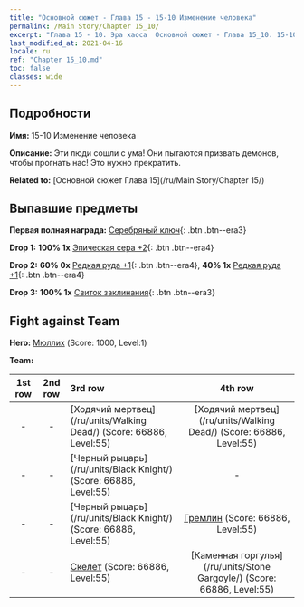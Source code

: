 ```yaml
---
title: "Основной сюжет - Глава 15 - 15-10 Изменение человека"
permalink: /Main Story/Chapter 15_10/
excerpt: "Глава 15 - 10. Эра хаоса  Основной сюжет - Глава 15_10. 15-10 Изменение человека"
last_modified_at: 2021-04-16
locale: ru
ref: "Chapter 15_10.md"
toc: false
classes: wide
---
```


## Подробности

 **Имя:** 15-10 Изменение человека

 **Описание:** Эти люди сошли с ума! Они пытаются призвать демонов, чтобы прогнать нас! Это нужно прекратить.

 **Related to:** [Основной сюжет Глава 15](/ru/Main Story/Chapter 15/)

## Выпавшие предметы

 **Первая полная награда:** [Серебряный ключ](/ru/Items/con_693/){: .btn .btn--era3}

 **Drop 1:** **100% 1x** [Эпическая сера +2](/ru/Items/mat_50/){: .btn .btn--era4}

 **Drop 2:** **60% 0x** [Редкая руда +1](/ru/Items/mat_40/){: .btn .btn--era4}, **40% 1x** [Редкая руда +1](/ru/Items/mat_40/){: .btn .btn--era4}

 **Drop 3:** **100% 1x** [Свиток заклинания](/ru/Items/con_694/){: .btn .btn--era3}


## Fight against Team
 **Hero:** [Мюллих](/ru/heroes/Mullich/) (Score: 1000, Level:1)

 **Team:**


  | 1st row | 2nd row | 3rd row | 4th row |
  |:----:|:----:|:----|:----:|
  | - | - | [Ходячий мертвец](/ru/units/Walking Dead/) (Score: 66886, Level:55)  | [Ходячий мертвец](/ru/units/Walking Dead/) (Score: 66886, Level:55)  |
  | - | - | [Черный рыцарь](/ru/units/Black Knight/) (Score: 66886, Level:55)  | - |
  | - | - | [Черный рыцарь](/ru/units/Black Knight/) (Score: 66886, Level:55)  | [Гремлин](/ru/units/Gremlin/) (Score: 66886, Level:55)  |
  | - | - | [Скелет](/ru/units/Skeleton/) (Score: 66886, Level:55)  | [Каменная горгулья](/ru/units/Stone Gargoyle/) (Score: 66886, Level:55)  |


